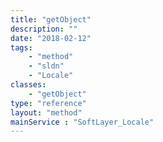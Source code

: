 ```yaml
---
title: "getObject"
description: ""
date: "2018-02-12"
tags:
    - "method"
    - "sldn"
    - "Locale"
classes:
    - "getObject"
type: "reference"
layout: "method"
mainService : "SoftLayer_Locale"
---
```

